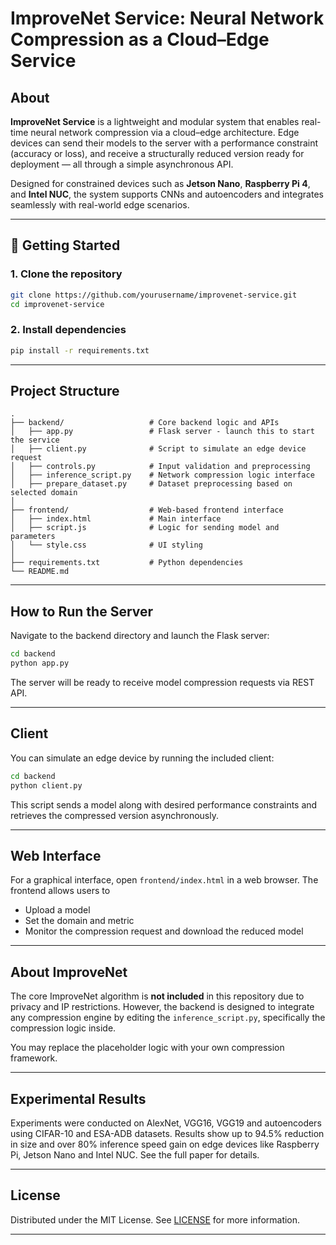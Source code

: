 # ImproveNet Service: Neural Network Compression as a Cloud–Edge Service

## About
**ImproveNet Service** is a lightweight and modular system that enables real-time neural network compression via a cloud–edge architecture. Edge devices can send their models to the server with a performance constraint (accuracy or loss), and receive a structurally reduced version ready for deployment — all through a simple asynchronous API.

Designed for constrained devices such as **Jetson Nano**, **Raspberry Pi 4**, and **Intel NUC**, the system supports CNNs and autoencoders and integrates seamlessly with real-world edge scenarios.

---

## 🚀 Getting Started

### 1. Clone the repository

```bash
git clone https://github.com/yourusername/improvenet-service.git
cd improvenet-service
```

### 2. Install dependencies

```bash
pip install -r requirements.txt
```


---

## Project Structure

```
.
├── backend/                   # Core backend logic and APIs
│   ├── app.py                 # Flask server - launch this to start the service
│   ├── client.py              # Script to simulate an edge device request
│   ├── controls.py            # Input validation and preprocessing
│   ├── inference_script.py    # Network compression logic interface
│   ├── prepare_dataset.py     # Dataset preprocessing based on selected domain
│
├── frontend/                  # Web-based frontend interface
│   ├── index.html             # Main interface
│   ├── script.js              # Logic for sending model and parameters
│   └── style.css              # UI styling
│
├── requirements.txt           # Python dependencies
└── README.md
```

---

##  How to Run the Server

Navigate to the backend directory and launch the Flask server:

```bash
cd backend
python app.py
```

The server will be ready to receive model compression requests via REST API.

---

## Client

You can simulate an edge device by running the included client:

```bash
cd backend
python client.py
```

This script sends a model along with desired performance constraints and retrieves the compressed version asynchronously.

---

## Web Interface

For a graphical interface, open `frontend/index.html` in a web browser. The frontend allows users to

- Upload a model
- Set the domain and metric
- Monitor the compression request and download the reduced model

---

## About ImproveNet

The core ImproveNet algorithm is **not included** in this repository due to privacy and IP restrictions. However, the backend is designed to integrate any compression engine by editing the `inference_script.py`, specifically the compression logic inside.

You may replace the placeholder logic with your own compression framework.

---

## Experimental Results

Experiments were conducted on AlexNet, VGG16, VGG19 and autoencoders using CIFAR-10 and ESA-ADB datasets. Results show up to 94.5% reduction in size and over 80% inference speed gain on edge devices like Raspberry Pi, Jetson Nano and Intel NUC. See the full paper for details.

---

## License

Distributed under the MIT License. See [LICENSE](LICENSE) for more information.

---

